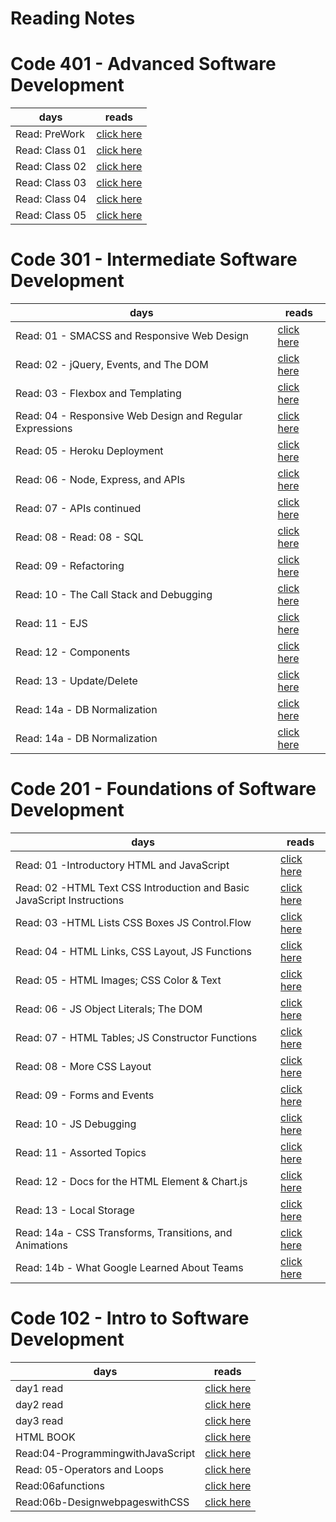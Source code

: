 # Reading Notes
# Code 401 - Advanced Software Development

| days | reads |
| ---- | ---- |
| Read: PreWork | [click here](code401/pre.md) |
| Read: Class 01 | [click here](code401/class01.md) |
| Read: Class 02 | [click here](code401/class02.md) |
| Read: Class 03 | [click here](code401/class03.md) |
| Read: Class 04 | [click here](code401/class04.md) |
| Read: Class 05 | [click here](code401/class05.md) |

# Code 301 - Intermediate Software Development

| days | reads |
| ---- | ---- |
| Read: 01 - SMACSS and Responsive Web Design | [click here](code301/class01.md) |
| Read: 02 - jQuery, Events, and The DOM | [click here](code301/class02.md) |
| Read: 03 - Flexbox and Templating | [click here](code301/class03.md) |
| Read: 04 - Responsive Web Design and Regular Expressions | [click here](code301/class04.md) |
| Read: 05 - Heroku Deployment | [click here](code301/class05.md) |
| Read: 06 - Node, Express, and APIs| [click here](code301/class06.md) |
| Read: 07 - APIs continued| [click here](code301/class07.md) |
| Read: 08 - Read: 08 - SQL| [click here](code301/class08.md) |
| Read: 09 - Refactoring| [click here](code301/class09.md) |
| Read: 10 - The Call Stack and Debugging| [click here](code301/class10.md) |
| Read: 11 - EJS| [click here](code301/class11.md) |
| Read: 12 - Components | [click here](code301/class12.md) |
| Read: 13 - Update/Delete | [click here](code301/class13.md) |
| Read: 14a - DB Normalization | [click here](code301/class14.md) |
| Read: 14a - DB Normalization | [click here](code301/class14.md) |






# Code 201 - Foundations of Software Development

| days | reads |
| ---- | ---- |
| Read: 01 -Introductory HTML and JavaScript | [click here](code201/class-01.md) |
| Read: 02 -HTML Text CSS Introduction and Basic JavaScript Instructions | [click here](code201/class-02.md) |
| Read: 03 -HTML Lists CSS Boxes JS Control.Flow | [click here](code201/class-03.md) |
| Read: 04 - HTML Links, CSS Layout, JS Functions | [click here](code201/class-04.md) |
| Read: 05 - HTML Images; CSS Color & Text | [click here](code201/class-05.md) |
| Read: 06 - JS Object Literals; The DOM| [click here](code201/class-06.md) |
| Read: 07 - HTML Tables; JS Constructor Functions | [click here](code201/class-07.md) |
| Read: 08 - More CSS Layout | [click here]() |
| Read: 09 - Forms and Events | [click here]() |
| Read: 10 - JS Debugging | [click here]() |
| Read: 11 - Assorted Topics| [click here]() |
| Read: 12 - Docs for the HTML <canvas> Element & Chart.js | [click here]() |
| Read: 13 - Local Storage | [click here](./day1read.md) |
| Read: 14a - CSS Transforms, Transitions, and Animations | [click here]() |
| Read: 14b - What Google Learned About Teams | [click here]() |



# Code 102 - Intro to Software Development

| days | reads |
| ---- | ---- |
| day1 read | [click here](code101/day1read.md) |
| day2 read | [click here](code101/day2read.md) |
| day3 read | [click here](code101/day3read.md) |
| HTML BOOK | [click here](code101/HTMLBOOKsummary.md) |
| Read:04-ProgrammingwithJavaScript | [click here](code101/Read:04-ProgrammingwithJavaScript.md) |
| Read: 05-Operators and Loops| [click here](code101/Read:05-OperatorsandLoops.md) |
| Read:06afunctions | [click here](code101/Read:06afunctions.md) |
| Read:06b-DesignwebpageswithCSS | [click here](code101/Read:06b-DesignwebpageswithCSS.md) |

